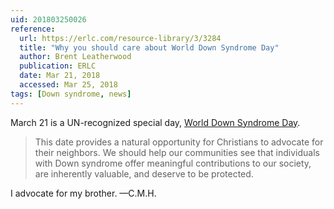 ```yaml
---
uid: 201803250026
reference:
  url: https://erlc.com/resource-library/3/3284
  title: "Why you should care about World Down Syndrome Day"
  author: Brent Leatherwood
  publication: ERLC
  date: Mar 21, 2018
  accessed: Mar 25, 2018
tags: [Down syndrome, news]
---
```


March 21 is a UN-recognized special day, [World Down Syndrome Day](https://worlddownsyndromeday.org).

> This date provides a natural opportunity for Christians to advocate for their neighbors. We should help our communities see that individuals with Down syndrome offer meaningful contributions to our society, are inherently valuable, and deserve to be protected.

I advocate for my brother. —C.M.H.